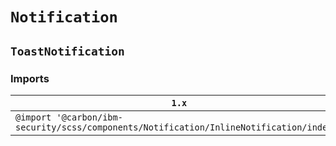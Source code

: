 # `Notification`

## `ToastNotification`

### Imports

| `1.x`                                                                                   | `2.x`                                                                |
| --------------------------------------------------------------------------------------- | -------------------------------------------------------------------- |
| `@import '@carbon/ibm-security/scss/components/Notification/InlineNotification/index';` | `@import '@carbon/ibm-security/scss/components/Notification/index';` |
